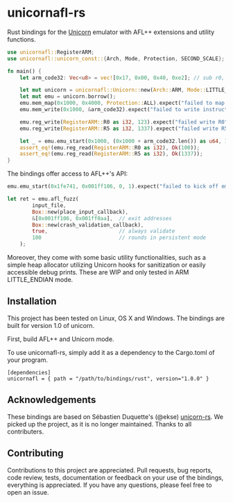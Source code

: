 # unicornafl-rs

Rust bindings for the [Unicorn](http://www.unicorn-engine.org/) emulator with AFL++ extensions and utility functions.

```rust
use unicornafl::RegisterARM;
use unicornafl::unicorn_const::{Arch, Mode, Protection, SECOND_SCALE};

fn main() {
    let arm_code32: Vec<u8> = vec![0x17, 0x00, 0x40, 0xe2]; // sub r0, #23

    let mut unicorn = unicornafl::Unicorn::new(Arch::ARM, Mode::LITTLE_ENDIAN, 0).expect("failed to initialize Unicorn instance");
    let mut emu = unicorn.borrow();
    emu.mem_map(0x1000, 0x4000, Protection::ALL).expect("failed to map code page");
    emu.mem_write(0x1000, &arm_code32).expect("failed to write instructions");

    emu.reg_write(RegisterARM::R0 as i32, 123).expect("failed write R0");
    emu.reg_write(RegisterARM::R5 as i32, 1337).expect("failed write R5");

    let _ = emu.emu_start(0x1000, (0x1000 + arm_code32.len()) as u64, 10 * SECOND_SCALE, 1000);
    assert_eq!(emu.reg_read(RegisterARM::R0 as i32), Ok(100));
    assert_eq!(emu.reg_read(RegisterARM::R5 as i32), Ok(1337));
}
```

The bindings offer access to AFL++'s API:
```rust
emu.emu_start(0x1fe741, 0x001ff106, 0, 1).expect("failed to kick off emulation");

let ret = emu.afl_fuzz(
        input_file,
        Box::new(place_input_callback),
        &[0x001ff106, 0x001ff0aa],  // exit addresses
        Box::new(crash_validation_callback),
        true,                       // always validate
        100                         // rounds in persistent mode
    );
```

Moreover, they come with some basic utility functionalities, such as
a simple heap allocator utilizing Unicorn hooks for sanitization or easily accessible debug prints. 
These are WIP and only tested in ARM LITTLE_ENDIAN mode.

## Installation

This project has been tested on Linux, OS X and Windows. 
The bindings are built for version 1.0 of unicorn.

First, build AFL++ and Unicorn mode.

To use unicornafl-rs, simply add it as a dependency to the Cargo.toml of your program.

```
[dependencies]
unicornafl = { path = "/path/to/bindings/rust", version="1.0.0" }
```

## Acknowledgements

These bindings are based on Sébastien Duquette's (@ekse) [unicorn-rs](https://github.com/unicorn-rs/unicorn-rs).
We picked up the project, as it is no longer maintained.
Thanks to all contributers.


## Contributing

Contributions to this project are appreciated. Pull requests, bug reports, code review, tests,
documentation or feedback on your use of the bindings, everything is appreciated. 
If you have any questions, please feel free to open an issue.
